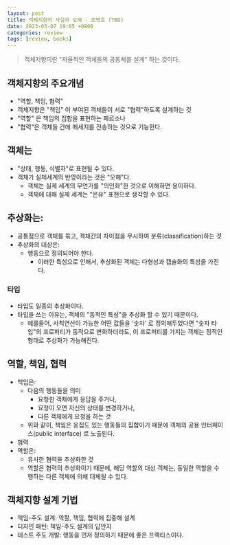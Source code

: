 ```yaml
---
layout: post
title: 객체지향의 사실과 오해 - 조영호 (TBD)
date: 2023-03-07 19:05 +0800
categories: review
tags: [review, books]
---
```


> 객체지향이란 "자율적인 객체들의 공동체를 설계" 하는 것이다.

## 객체지향의 주요개념

- "역할, 책임, 협력"
- 객체지향은 "책임" 이 부여된 객체들이 서로 "협력"하도록 설계하는 것 
- "역할" 은 책임의 집합을 표현하는 페르소나
- "협력"은 객체들 간에 메세지를 전송하는 것으로 기능한다.

## 객체는

- "상태, 행동, 식별자"로 표현될 수 있다.
- 객체가 실제세계의 반영이라는 것은 "오해"다.
  - 객체는 실제 세계의 무언가를 "의인화"한 것으로 이해하면 용이하다.
  - 객체에 대해 실제 세계는 "은유" 표현으로 생각할 수 있다.

## 추상화는:

- 공통점으로 객체를 묶고, 객체간의 차이점을 무시하여 분류(classification)하는 것
- 추상화의 대상은:
  - 행동으로 정의되어야 한다.
    - 이러한 특성으로 인해서, 추상화된 객체는 다형성과 캡슐화의 특성을 가진다.

### 타입

- 타입도 일종의 추상화이다.
- 타입을 쓰는 이유는, 객체의 "동적인 특성"을 추상화 할 수 있기 때문이다.
  - 예를들어, 사칙연산이 가능한 어떤 값들을 '숫자' 로 정의해두었다면 "숫자 타입"의 프로퍼티가 동적으로 변화하더라도, 이 프로퍼티를 가지는 객체는 정적인 형태로 추상화가 가능해진다.

## 역할, 책임, 협력

- 책임은:
  - 다음의 행동들을 의미
    - 요청한 객체에게 응답을 주거나,
    - 요청이 오면 자신의 상태를 변경하거나,
    - 다른 객체에게 요청을 하는 것
  - 위와 같이, 책임은 응집도 있는 행동들의 집합이기 때문에 객체의 공용 인터페이스(public interface) 로 노출된다.
- 협력
- 역할은:
  - 유사한 협력을 추상화한 것
  - 역할은 협력의 추상화이기 때문에, 해당 역할의 대상 객체는, 동일한 역할을 수행하는 다른 객체에 의해 대체될 수 있다.

## 객체지향 설계 기법

- 책임-주도 설계: 역할, 책임, 협력에 집중해 설계
- 디자인 패턴: 책임-주도 설계의 답안지
- 테스트 주도 개발: 행동을 먼저 정의하기 때문에 좋은 프랙티스이다.

